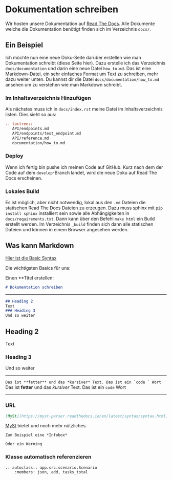 # Dokumentation schreiben 

Wir hosten unsere Dokumentation auf [Read The Docs](https://softdsim.readthedocs.io/). Alle Dokumente welche die Dokumentation benötigt finden sich im Verzeichnis `docs/`.

## Ein Beispiel

Ich möchte nun eine neue Doku-Seite darüber erstellen wie man Dokumentation schreibt (diese Seite hier). Dazu erstelle ich das Verzeichnis `docs/documentation` und darin eine neue Datei `how_to.md`. Das ist eine Markdown-Datei, ein sehr einfaches Format um Text zu schreiben, mehr dazu weiter unten. Du kannst dir die Datei `docs/documentation/how_to.md` ansehen um zu verstehen wie man Markdown schreibt.

### Im Inhaltsverzeichnis Hinzufügen

Als nächstes muss ich in `docs/index.rst` meine Datei im Inhaltsverzeichnis listen. Dies sieht so aus:

```rst
.. toctree::
   API/endpoints.md
   API/endpoints/test_endpoint.md
   API/reference.md
   documentation/how_to.md
```

### Deploy

Wenn ich fertig bin pushe ich meinen Code auf GitHub. Kurz nach dem der Code auf dem `develop`-Branch landet, wird die neue Doku auf Read The Docs erscheinen.

### Lokales Build

Es ist möglich, aber nicht notwendig, lokal aus den `.md` Dateien die statischen Read The Docs Dateien zu erzeugen. Dazu muss sphinx mit `pip install sphinx` installiert sein sowie alle Abhängigkeiten in `docs/requirements.txt`. Dann kann über den Befehl `make html` ein Build erstellt werden.
Im Verzeichnis `_build` finden sich dann alle statischen Dateien und können in einem Browser angesehen werden.

## Was kann Markdown

[Hier ist die Basic Syntax](https://www.markdownguide.org/basic-syntax/)

Die wichtigsten Basics für uns:

Einen **Titel erstellen:

```markdown
# Dokumentation schreiben 
```

***

```markdown
## Heading 2
Text
### Heading 3 
Und so weiter
```

## Heading 2

Text

### Heading 3

Und so weiter

***

```Das ist **fetter** und das *kursiver* Text. Das ist ein `code ` Wort```
Das ist **fetter** und das *kursiver* Text. Das ist ein `code` Wort

***

### URL

```markdown
[MySt](https://myst-parser.readthedocs.io/en/latest/syntax/syntax.html) bietet und noch mehr nützliches. 
```

[MySt](https://myst-parser.readthedocs.io/en/latest/syntax/syntax.html) bietet und noch mehr nützliches.

```{note}
Zum Beispiel eine *Infobox*
```

```{warning}
Oder ein Warning
```

### Klasse automatisch referenzieren

```{eval-rst}
.. autoclass:: app.src.scenario.Scenario
    :members: json, add, tasks_total
```
